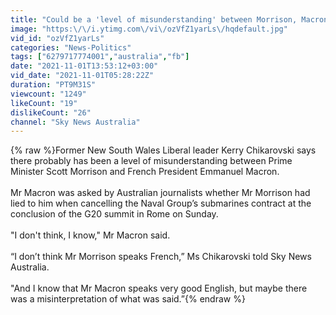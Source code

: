 ```yaml
---
title: "Could be a 'level of misunderstanding' between Morrison, Macron"
image: "https:\/\/i.ytimg.com\/vi\/ozVfZ1yarLs\/hqdefault.jpg"
vid_id: "ozVfZ1yarLs"
categories: "News-Politics"
tags: ["6279717774001","australia","fb"]
date: "2021-11-01T13:53:12+03:00"
vid_date: "2021-11-01T05:28:22Z"
duration: "PT9M31S"
viewcount: "1249"
likeCount: "19"
dislikeCount: "26"
channel: "Sky News Australia"
---
```

{% raw %}Former New South Wales Liberal leader Kerry Chikarovski says there probably has been a level of misunderstanding between Prime Minister Scott Morrison and French President Emmanuel Macron.<br /><br />Mr Macron was asked by Australian journalists whether Mr Morrison had lied to him when cancelling the Naval Group’s submarines contract at the conclusion of the G20 summit in Rome on Sunday.<br /><br />&quot;I don't think, I know,&quot; Mr Macron said.<br /><br />“I don’t think Mr Morrison speaks French,” Ms Chikarovski told Sky News Australia.<br /><br />&quot;And I know that Mr Macron speaks very good English, but maybe there was a misinterpretation of what was said.”{% endraw %}
